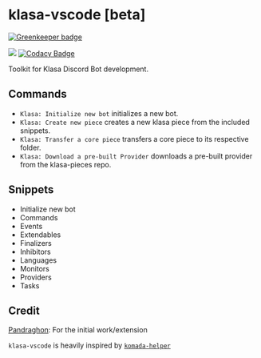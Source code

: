 # klasa-vscode [beta]

[![Greenkeeper badge](https://badges.greenkeeper.io/dirigeants/klasa-vscode.svg)](https://greenkeeper.io/)

[![](https://vsmarketplacebadge.apphb.com/version/bdistin.klasa-vscode.svg)](https://marketplace.visualstudio.com/items?itemName=bdistin.klasa-vscode)
[![Codacy Badge](https://api.codacy.com/project/badge/Grade/2a6ed042527b4d5c912b8ec1e375bfc4)](https://www.codacy.com/app/dirigeants/klasa-vscode?utm_source=github.com&amp;utm_medium=referral&amp;utm_content=glaucus-pocus/klasa-vscode&amp;utm_campaign=Badge_Grade)

Toolkit for Klasa Discord Bot development.

## Commands

- `Klasa: Initialize new bot` initializes a new bot.
- `Klasa: Create new piece` creates a new klasa piece from the included snippets.
- `Klasa: Transfer a core piece` transfers a core piece to its respective folder.
- `Klasa: Download a pre-built Provider` downloads a pre-built provider from the klasa-pieces repo.

## Snippets

 - Initialize new bot
 - Commands
 - Events
 - Extendables
 - Finalizers
 - Inhibitors
 - Languages
 - Monitors
 - Providers
 - Tasks
 
## Credit

[Pandraghon](https://github.com/Pandraghon): For the initial work/extension

`klasa-vscode` is heavily inspired by [`komada-helper`](https://github.com/dada1134/komada-helper)
